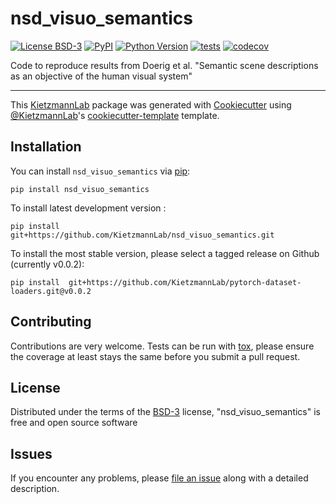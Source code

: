 # nsd_visuo_semantics

[![License BSD-3](https://img.shields.io/pypi/l/nsd_visuo_semantics.svg?color=green)](https://github.com/KietzmannLab/nsd_visuo_semantics/raw/main/LICENSE)
[![PyPI](https://img.shields.io/pypi/v/nsd_visuo_semantics.svg?color=green)](https://pypi.org/project/nsd_visuo_semantics)
[![Python Version](https://img.shields.io/pypi/pyversions/nsd_visuo_semantics.svg?color=green)](https://python.org)
[![tests](https://github.com/KietzmannLab/nsd_visuo_semantics/workflows/tests/badge.svg)](https://github.com/KietzmannLab/nsd_visuo_semantics/actions)
[![codecov](https://codecov.io/gh/KietzmannLab/nsd_visuo_semantics/branch/main/graph/badge.svg)](https://codecov.io/gh/KietzmannLab/nsd_visuo_semantics)


Code to reproduce results from Doerig et al. "Semantic scene descriptions as an objective of the human visual system"

----------------------------------

This [KietzmannLab] package was generated with [Cookiecutter] using [@KietzmannLab]'s [cookiecutter-template] template.



## Installation

You can install `nsd_visuo_semantics` via [pip]:

    pip install nsd_visuo_semantics



To install latest development version :

    pip install git+https://github.com/KietzmannLab/nsd_visuo_semantics.git

    
To install the most stable version, please select a tagged release on Github (currently v0.0.2):

    pip install  git+https://github.com/KietzmannLab/pytorch-dataset-loaders.git@v0.0.2
    


## Contributing

Contributions are very welcome. Tests can be run with [tox], please ensure
the coverage at least stays the same before you submit a pull request.

## License

Distributed under the terms of the [BSD-3] license,
"nsd_visuo_semantics" is free and open source software

## Issues

If you encounter any problems, please [file an issue] along with a detailed description.


[pip]: https://pypi.org/project/pip/
[KietzmannLab]: https://github.com/KietzmannLab/
[Cookiecutter]: https://github.com/audreyr/cookiecutter
[@KietzmannLab]: https://github.com/KietzmannLab/
[MIT]: http://opensource.org/licenses/MIT
[BSD-3]: http://opensource.org/licenses/BSD-3-Clause
[GNU GPL v3.0]: http://www.gnu.org/licenses/gpl-3.0.txt
[GNU LGPL v3.0]: http://www.gnu.org/licenses/lgpl-3.0.txt
[Apache Software License 2.0]: http://www.apache.org/licenses/LICENSE-2.0
[Mozilla Public License 2.0]: https://www.mozilla.org/media/MPL/2.0/index.txt
[cookiecutter-template]: https://github.com/KietzmannLab/cookiecutter-kietzmannlab-template

[file an issue]: https://github.com/KietzmannLab/nsd_visuo_semantics/issues

[KietzmannLab]: https://github.com/KietzmannLab/
[tox]: https://tox.readthedocs.io/en/latest/
[pip]: https://pypi.org/project/pip/
[PyPI]: https://pypi.org/
